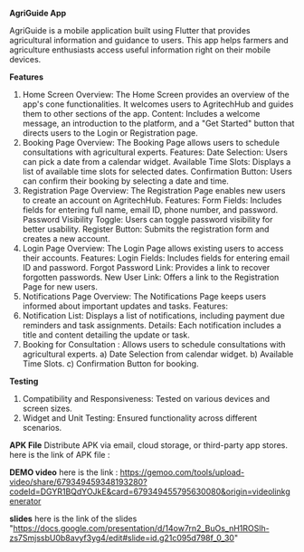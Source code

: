 **AgriGuide App**

AgriGuide is a mobile application built using Flutter that provides agricultural information and guidance to users. This app helps farmers and agriculture enthusiasts access useful information right on their mobile devices.

**Features**
1. Home Screen
Overview: The Home Screen provides an overview of the app's cone functionalities. It welcomes users to AgritechHub and guides them to other sections of the app.
Content: Includes a welcome message, an introduction to the platform, and a "Get Started" button that directs users to the Login or Registration page.
2. Booking Page
Overview: The Booking Page allows users to schedule consultations with agricultural experts.
Features:
Date Selection: Users can pick a date from a calendar widget.
Available Time Slots: Displays a list of available time slots for selected dates.
Confirmation Button: Users can confirm their booking by selecting a date and time.
3. Registration Page
Overview: The Registration Page enables new users to create an account on AgritechHub.
Features:
Form Fields: Includes fields for entering full name, email ID, phone number, and password.
Password Visibility Toggle: Users can toggle password visibility for better usability.
Register Button: Submits the registration form and creates a new account.
4. Login Page
Overview: The Login Page allows existing users to access their accounts.
Features:
Login Fields: Includes fields for entering email ID and password.
Forgot Password Link: Provides a link to recover forgotten passwords.
New User Link: Offers a link to the Registration Page for new users.
5. Notifications Page
Overview: The Notifications Page keeps users informed about important updates and tasks.
Features:
6. Notification List: Displays a list of notifications, including payment due reminders and task assignments.
Details: Each notification includes a title and content detailing the update or task.
7. Booking for Consultation : Allows users to schedule consultations with agricultural experts.
   a) Date Selection from calendar widget.
   b) Available Time Slots.
   c) Confirmation Button for booking.

**Testing**
1) Compatibility and Responsiveness: Tested on various devices and screen sizes.
2) Widget and Unit Testing: Ensured functionality across different scenarios.

**APK File**
Distribute APK via email, cloud storage, or third-party app stores.
here is the link of APK file :

**DEMO video**
here is the link : https://gemoo.com/tools/upload-video/share/679349459348193280?codeId=DGYR1BQdYOJkE&card=679349455795630080&origin=videolinkgenerator

**slides** here is the link of the slides "https://docs.google.com/presentation/d/14ow7rn2_BuOs_nH1ROSlh-zs7SmjssbU0b8avyf3yg4/edit#slide=id.g21c095d798f_0_30"



